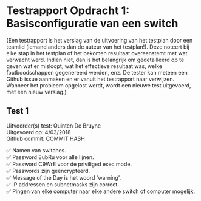 # Testrapport Opdracht 1: Basisconfiguratie van een switch

(Een testrapport is het verslag van de uitvoering van het testplan door een teamlid (iemand anders dan de auteur van het testplan!). Deze noteert bij elke stap in het testplan of het bekomen resultaat overeenstemt met wat verwacht werd. Indien niet, dan is het belangrijk om gedetailleerd op te geven wat er misloopt, wat het effectieve resultaat was, welke foutboodschappen gegenereerd werden, enz. De tester kan meteen een Github issue aanmaken en er vanuit het testrapport naar verwijzen. Wanneer het probleem opgelost werdt, wordt een nieuwe test uitgevoerd, met een nieuw verslag.)

## Test 1

Uitvoerder(s) test: Quinten De Bruyne    
Uitgevoerd op: 4/03/2018  
Github commit:  COMMIT HASH  

:white_check_mark: Namen van switches.  
:white_check_mark: Password 8ubRu voor alle lijnen.  
:white_check_mark: Password C9WrE voor de priviliged exec mode.  
:white_check_mark: Passwords zijn geëncrypteerd.  
:white_check_mark: Message of the Day is het woord 'warning'.  
:white_check_mark: IP addressen en subnetmasks zijn correct.  
:white_check_mark: Pingen van elke computer naar elke andere switch of computer mogelijk.  
